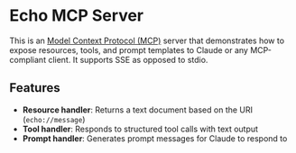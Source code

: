 # Echo MCP Server

This is an [Model Context Protocol (MCP)](https://modelcontextprotocol.io) server that demonstrates how to expose resources, tools, and prompt templates to Claude or any MCP-compliant client. It supports SSE as opposed to stdio.

## Features

- **Resource handler**: Returns a text document based on the URI (`echo://message`)
- **Tool handler**: Responds to structured tool calls with text output
- **Prompt handler**: Generates prompt messages for Claude to respond to

